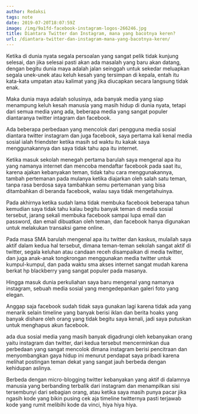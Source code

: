 ```yaml
---
author: Redaksi
tags: note
date: 2019-07-20T18:07:59Z
image: /img/9a1fd-facebook-instagram-logos-266246.jpg
title: Diantara Twitter dan Instagram, mana yang bacotnya keren?
url: /diantara-twitter-dan-instagram-mana-yang-bacotnya-keren/
---
```


Ketika di dunia nyata segala persoalan yang sangat pelik tidak kunjung selesai, dan jika selesai pasti akan ada masalah yang baru akan datang, dengan begitu dunia maya adalah jalan seinggah untuk sekedar meluapkan segala unek-unek atau keluh kesah yang tersimpan di kepala, entah itu kata-kata umpatan atau kalimat yang jika diucapkan secara langsung tidak enak.

Maka dunia maya adalah solusinya, ada banyak media yang siap menampung keluh kesah manusia yang masih hidup di dunia nyata, tetapi dari semua media yang ada, beberapa media yang sangat populer diantaranya twitter intagram dan facebook.

Ada beberapa perbedaan yang mencolok dari pengguna media sosial diantara twitter instagram dan juga facebook, saya pertama kali kenal media sosial ialah friendster ketika masih sd waktu itu kakak saya menggunakannya dan saya tidak tahu apa itu internet.

Ketika masuk sekolah menegah pertama barulah saya mengenal apa itu yang namanya internet dan mencoba mendaftar facebook pada saat itu, karena ajakan kebanyakan teman, tidak tahu cara menggunakannya, tambah pertemanan pada mulanya ketika diajarkan oleh salah satu teman, tanpa rasa berdosa saya tambahkan semu pertemanan yang bisa ditambahkan di beranda facebook, walau saya tidak mengetahuinya.

Pada akhirnya ketika sudah lama tidak membuka facebook beberapa tahun kemudian saya tidak tahu kalau begitu banyak teman di media sosial tersebut, jarang sekali membuka facebook sampai lupa email dan password, dan email dibuatkan oleh teman, dan facebook hanya digunakan untuk melakukan transaksi game online.

Pada masa SMA barulah mengenal apa itu twitter dan kaskus, mulailah saya aktif dalam kedua hal tersebut, dimana teman-teman sekolah sangat aktif di twitter, segala keluhan atau candaan receh disampaikan di media twitter, dan juga anak-anak tongkrongan menggunakan media twitter untuk kumpul-kumpul, dan pada waktu sma akses internet sangat mudah karena berkat hp blackberry yang sangat populer pada masanya.

Hingga masuk dunia perkuliahan saya baru mengenal yang namanya instagram, sebuah media sosial yang mengedepankan galeri foto yang elegan.

Anggap saja facebook sudah tidak saya gunakan lagi karena tidak ada yang menarik selain timeline yang banyak berisi iklan dan berita hoaks yang banyak dishare oleh orang yang tidak begitu saya kenali, jadi saya putuskan untuk menghapus akun facebook.

ada dua sosial media yang masih banyak digadrungi oleh kebanyakan orang yaitu instagram dan twitter, dari kedua tersebut mencerminkan dua perbedaan yang sangat mencolok dimana instagram berisi pencitraan dan menyombangkan gaya hidup ini menurut pendapat saya pribadi karena melihat postingan teman dekat yang sangat jauh berbeda dengan kehidupan aslinya.

Berbeda dengan micro-blogging twitter kebanyakan yang aktif di dalamnya manusia yang berbanding terbalik dari instagram dan menampilkan sisi tersembunyi dari sebagian orang, atau ketika saya masih punya pacar jika ngasih kode yang bikin pusing cek aja timeline twitternya pasti terjawab kode yang rumit melibihi kode da vinci, hiya hiya hiya.
